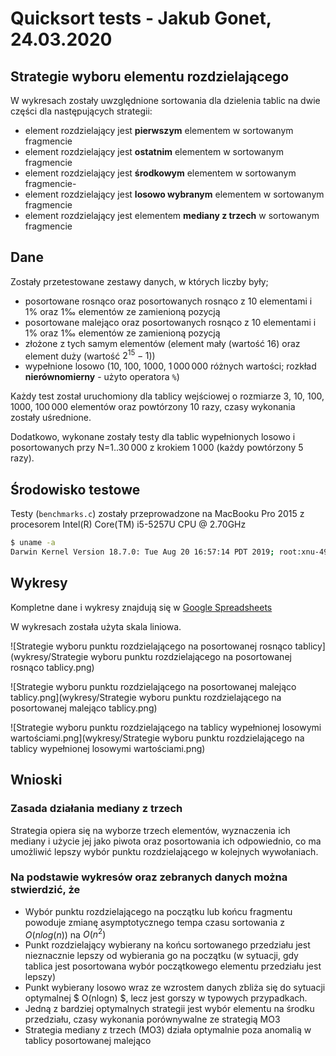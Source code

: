 # Quicksort tests - Jakub Gonet, 24.03.2020

## Strategie wyboru elementu rozdzielającego

W wykresach zostały uwzględnione sortowania dla dzielenia tablic na dwie części dla następujących strategii:

- element rozdzielający jest **pierwszym** elementem w sortowanym fragmencie
- element rozdzielający jest **ostatnim** elementem w sortowanym fragmencie
- element rozdzielający jest **środkowym** elementem w sortowanym fragmencie- 
- element rozdzielający jest **losowo wybranym** elementem w sortowanym fragmencie
- element rozdzielający jest  elementem **mediany z trzech**  w sortowanym fragmencie

## Dane

Zostały przetestowane zestawy danych, w których liczby były;

- posortowane rosnąco oraz posortowanych  rosnąco z 10 elementami i $1$% oraz $1$‰ elementów ze zamienioną pozycją
- posortowane malejąco oraz posortowanych  rosnąco z 10 elementami i $1$% oraz $1$‰ elementów ze zamienioną pozycją
- złożone z tych samym elementów (element mały (wartość $16$) oraz element duży (wartość $2^{15}-1$))
- wypełnione losowo ($10$, $100$, $1000$, $1\,000\,000$ różnych wartości; rozkład **nierównomierny** - użyto operatora `%`)

Każdy test został uruchomiony dla tablicy wejściowej o rozmiarze $3$, $10$, $100$, $1000$, $100\,000$ elementów oraz powtórzony 10 razy, czasy wykonania zostały uśrednione.

Dodatkowo, wykonane zostały testy dla tablic wypełnionych losowo i posortowanych przy N=$1..30\,000$ z krokiem $1\,000$ (każdy powtórzony 5 razy).

## Środowisko testowe

Testy (`benchmarks.c`)  zostały przeprowadzone na MacBooku Pro 2015 z procesorem Intel(R) Core(TM) i5-5257U CPU @ 2.70GHz

  ```bash
$ uname -a
Darwin Kernel Version 18.7.0: Tue Aug 20 16:57:14 PDT 2019; root:xnu-4903.271.2~2/RELEASE_X86_64 x86_64
  ```

## Wykresy

Kompletne dane i wykresy znajdują się w [Google Spreadsheets](https://docs.google.com/spreadsheets/d/12bVOMyqUjXOqcr2JBsDKA5s4IWQmd_mYLaYl1PO1fTE/edit?usp=sharing)

W wykresach została użyta skala liniowa.

![Strategie wyboru punktu rozdzielającego na posortowanej rosnąco tablicy](wykresy/Strategie wyboru punktu rozdzielającego na posortowanej rosnąco tablicy.png)

![Strategie wyboru punktu rozdzielającego na posortowanej malejąco tablicy.png](wykresy/Strategie wyboru punktu rozdzielającego na posortowanej malejąco tablicy.png)

![Strategie wyboru punktu rozdzielającego na tablicy wypełnionej losowymi wartościami.png](wykresy/Strategie wyboru punktu rozdzielającego na tablicy wypełnionej losowymi wartościami.png)


## Wnioski

### Zasada działania mediany z trzech

Strategia opiera się na wyborze trzech elementów, wyznaczenia ich mediany i użycie jej jako piwota oraz posortowania ich odpowiednio, co ma umożliwić lepszy wybór punktu rozdzielającego w kolejnych wywołaniach. 

### Na podstawie wykresów oraz zebranych danych można stwierdzić, że

- Wybór punktu rozdzielającego na początku lub końcu fragmentu powoduje zmianę asymptotycznego tempa czasu sortowania z $O(nlog(n))$ na $O(n^2)$
- Punkt rozdzielający wybierany na końcu sortowanego przedziału jest nieznacznie lepszy od wybierania go na początku (w sytuacji, gdy tablica jest posortowana wybór początkowego elementu przedziału jest lepszy)
- Punkt wybierany losowo wraz ze wzrostem danych zbliża się do sytuacji optymalnej $ O(nlogn) $, lecz jest gorszy w typowych przypadkach.
- Jedną z bardziej optymalnych strategii jest wybór elementu na środku przedziału, czasy wykonania porównywalne ze strategią MO3
- Strategia mediany z trzech (MO3) działa optymalnie poza anomalią w tablicy posortowanej malejąco


